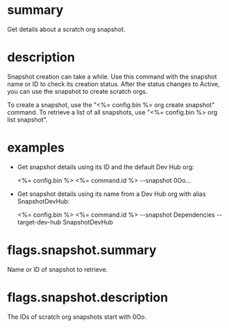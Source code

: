 # summary

Get details about a scratch org snapshot.

# description

Snapshot creation can take a while. Use this command with the snapshot name or ID to check its creation status. After the status changes to Active, you can use the snapshot to create scratch orgs.

To create a snapshot, use the "<%= config.bin %> org create snapshot" command. To retrieve a list of all snapshots, use "<%= config.bin %> org list snapshot".

# examples

- Get snapshot details using its ID and the default Dev Hub org:

  <%= config.bin %> <%= command.id %> --snapshot 0Oo...

- Get snapshot details using its name from a Dev Hub org with alias SnapshotDevHub:

  <%= config.bin %> <%= command.id %> --snapshot Dependencies --target-dev-hub SnapshotDevHub

# flags.snapshot.summary

Name or ID of snapshot to retrieve.

# flags.snapshot.description

The IDs of scratch org snapshots start with 0Oo.
